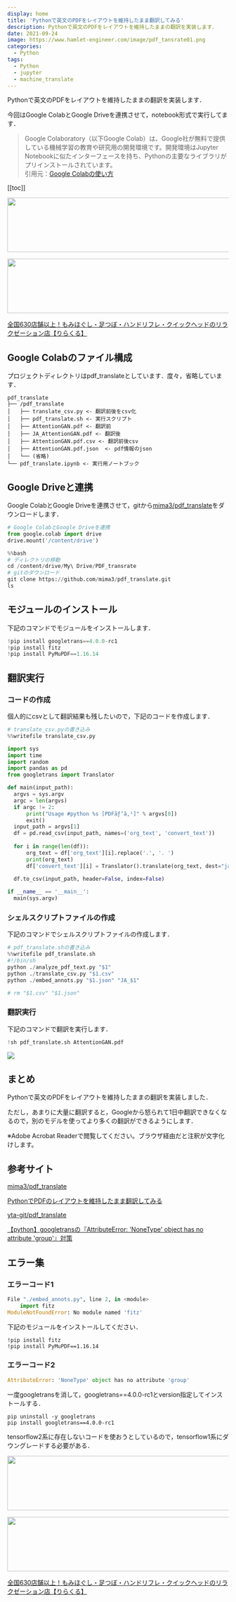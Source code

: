 ```yaml
---
display: home
title: 'Pythonで英文のPDFをレイアウトを維持したまま翻訳してみる'
description: Pythonで英文のPDFをレイアウトを維持したままの翻訳を実装します．
date: 2021-09-24
image: https://www.hamlet-engineer.com/image/pdf_tansrate01.png
categories: 
  - Python
tags:
  - Python
  - jupyter
  - machine_translate
---
```

<!-- https://www.hamlet-engineer.com -->
Pythonで英文のPDFをレイアウトを維持したままの翻訳を実装します．

<!-- more -->

今回はGoogle ColabとGoogle Driveを連携させて，notebook形式で実行してます．<br>

<ClientOnly>
  <CallInArticleAdsense />
</ClientOnly>

> Google Colaboratory（以下Google Colab）は、Google社が無料で提供している機械学習の教育や研究用の開発環境です。開発環境はJupyter Notebookに似たインターフェースを持ち、Pythonの主要なライブラリがプリインストールされています。<br>
引用元：[Google Colabの使い方](https://interface.cqpub.co.jp/ail01/)

[[toc]]

<!-- お名前.com -->
<a href="https://px.a8.net/svt/ejp?a8mat=3HBXCY+4DRW36+50+2HM5Z5" rel="nofollow"><img border="0" width="1000" height="124" alt="" src="https://www27.a8.net/svt/bgt?aid=210508450265&wid=001&eno=01&mid=s00000000018015052000&mc=1"></a><img border="0" width="1" height="1" src="https://www10.a8.net/0.gif?a8mat=3HBXCY+4DRW36+50+2HM5Z5" alt="">

<!-- エックスサーバー株式会社 -->
<a href="https://px.a8.net/svt/ejp?a8mat=3HIN6N+3YAMCY+CO4+6BMG1" rel="nofollow"><img border="0" width="1000" height="124" alt="" src="https://www23.a8.net/svt/bgt?aid=210821855239&wid=001&eno=01&mid=s00000001642001062000&mc=1"></a><img border="0" width="1" height="1" src="https://www17.a8.net/0.gif?a8mat=3HIN6N+3YAMCY+CO4+6BMG1" alt="">

<!-- りらくる -->
<a href="https://px.a8.net/svt/ejp?a8mat=3HIN6N+7FBNEA+4AQ0+5YJRM" rel="nofollow">全国630店舗以上！もみほぐし・足つぼ・ハンドリフレ・クイックヘッドのリラクゼーション店【りらくる】</a><img border="0" width="1" height="1" src="https://www15.a8.net/0.gif?a8mat=3HIN6N+7FBNEA+4AQ0+5YJRM" alt="">

## Google Colabのファイル構成
プロジェクトディレクトリはpdf_translateとしています．度々，省略しています．
```init
pdf_translate
├── /pdf_translate
│   ├── translate_csv.py <- 翻訳前後をcsv化
│   ├── pdf_translate.sh <- 実行スクリプト
│   ├── AttentionGAN.pdf <- 翻訳前
│   ├── JA_AttentionGAN.pdf <- 翻訳後
│   ├── AttentionGAN.pdf.csv <- 翻訳前後csv
│   ├── AttentionGAN.pdf.json  <- pdf情報のjson
│   └── (省略)
└── pdf_translate.ipynb <- 実行用ノートブック
```

## Google Driveと連携
Google ColabとGoogle Driveを連携させて，gitから[mima3/pdf_translate](https://github.com/mima3/pdf_translate.git)をダウンロードします．<br>

```python
# Google ColabとGoogle Driveを連携
from google.colab import drive
drive.mount('/content/drive')
```

```python
%%bash
# ディレクトリの移動
cd /content/drive/My\ Drive/PDF_transrate
# gitのダウンロード
git clone https://github.com/mima3/pdf_translate.git
ls
```

## モジュールのインストール
下記のコマンドでモジュールをインストールします．

```python
!pip install googletrans==4.0.0-rc1
!pip install fitz
!pip install PyMuPDF==1.16.14
```

## 翻訳実行

### コードの作成
個人的にcsvとして翻訳結果も残したいので，下記のコードを作成します．

```python
# translate_csv.pyの書き込み
%%writefile translate_csv.py

import sys
import time
import random
import pandas as pd
from googletrans import Translator

def main(input_path):
  argvs = sys.argv
  argc = len(argvs)
  if argc != 2:
      print("Usage #python %s [PDFãƒ‘ã‚¹]" % argvs[0])
      exit()
  input_path = argvs[1]
  df = pd.read_csv(input_path, names=('org_text', 'convert_text'))
  
  for i in range(len(df)):
      org_text = df['org_text'][i].replace('.', '. ')
      print(org_text)
      df['convert_text'][i] = Translator().translate(org_text, dest="ja").text
      
  df.to_csv(input_path, header=False, index=False)

if __name__ == '__main__':
  main(sys.argv)
```

### シェルスクリプトファイルの作成
下記のコマンドでシェルスクリプトファイルの作成します．

```python
# pdf_translate.shの書き込み
%%writefile pdf_translate.sh
#!/bin/sh
python ./analyze_pdf_text.py "$1"
python ./translate_csv.py "$1.csv"
python ./embed_annots.py "$1.json" "JA_$1"

# rm "$1.csv" "$1.json"
```

### 翻訳実行
下記のコマンドで翻訳を実行します．

```python
!sh pdf_translate.sh AttentionGAN.pdf
```

![](/image/pdf_tansrate01.png)

## まとめ
Pythonで英文のPDFをレイアウトを維持したままの翻訳を実装しました．

ただし，あまりに大量に翻訳すると，Googleから怒られて1日中翻訳できなくなるので，別のモデルを使ってより多くの翻訳ができるようにします．

※Adobe Acrobat Readerで閲覧してください。ブラウザ経由だと注釈が文字化けします。


## 参考サイト
[mima3/pdf_translate](https://github.com/mima3/pdf_translate)

[PythonでPDFのレイアウトを維持したまま翻訳してみる](https://qiita.com/mima_ita/items/3f698050196d4af3a46d)

[yta-git/pdf_translate](https://github.com/yta-git/pdf_translate)

[【python】googletransの『AttributeError: 'NoneType' object has no attribute 'group'』対策](https://qiita.com/_yushuu/items/83c51e29771530646659)

## エラー集
### エラーコード1
```python
File "./embed_annots.py", line 2, in <module>
    import fitz
ModuleNotFoundError: No module named 'fitz'
```

下記のモジュールをインストールしてください．

```
!pip install fitz
!pip install PyMuPDF==1.16.14
```

### エラーコード2
```python
AttributeError: 'NoneType' object has no attribute 'group'
```

一度googletransを消して，googletrans==4.0.0-rc1とversion指定してインストールする．

```
pip uninstall -y googletrans
pip install googletrans==4.0.0-rc1
```

tensorflow2系に存在しないコードを使おうとしているので，tensorflow1系にダウングレードする必要がある．

<!-- お名前.com -->
<a href="https://px.a8.net/svt/ejp?a8mat=3HBXCY+4DRW36+50+2HM5Z5" rel="nofollow"><img border="0" width="1000" height="124" alt="" src="https://www27.a8.net/svt/bgt?aid=210508450265&wid=001&eno=01&mid=s00000000018015052000&mc=1"></a><img border="0" width="1" height="1" src="https://www10.a8.net/0.gif?a8mat=3HBXCY+4DRW36+50+2HM5Z5" alt="">

<!-- エックスサーバー株式会社 -->
<a href="https://px.a8.net/svt/ejp?a8mat=3HIN6N+3YAMCY+CO4+6BMG1" rel="nofollow"><img border="0" width="1000" height="124" alt="" src="https://www23.a8.net/svt/bgt?aid=210821855239&wid=001&eno=01&mid=s00000001642001062000&mc=1"></a><img border="0" width="1" height="1" src="https://www17.a8.net/0.gif?a8mat=3HIN6N+3YAMCY+CO4+6BMG1" alt="">

<!-- りらくる -->
<a href="https://px.a8.net/svt/ejp?a8mat=3HIN6N+7FBNEA+4AQ0+5YJRM" rel="nofollow">全国630店舗以上！もみほぐし・足つぼ・ハンドリフレ・クイックヘッドのリラクゼーション店【りらくる】</a><img border="0" width="1" height="1" src="https://www15.a8.net/0.gif?a8mat=3HIN6N+7FBNEA+4AQ0+5YJRM" alt="">

<ClientOnly>
  <CallInArticleAdsense />
</ClientOnly>
